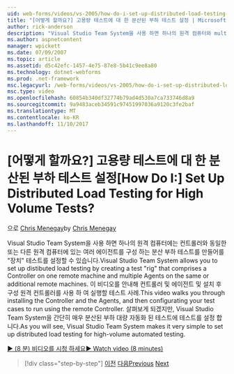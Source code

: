 ```yaml
---
uid: web-forms/videos/vs-2005/how-do-i-set-up-distributed-load-testing-for-high-volume-tests
title: "[어떻게 할까요?] 고용량 테스트에 대 한 분산된 부하 테스트 설정 | Microsoft 문서"
author: rick-anderson
description: "Visual Studio Team System을 사용 하면 하나의 원격 컴퓨터와 multipl 컨트롤러를 구성 하는 분산 부하 테스트 '간접' 테스트를 만들어을 설정할 수 있습니다..."
ms.author: aspnetcontent
manager: wpickett
ms.date: 07/09/2007
ms.topic: article
ms.assetid: d5c42efc-1457-4e75-87e8-5b41c9ee8a80
ms.technology: dotnet-webforms
ms.prod: .net-framework
msc.legacyurl: /web-forms/videos/vs-2005/how-do-i-set-up-distributed-load-testing-for-high-volume-tests
msc.type: video
ms.openlocfilehash: 60854b340df32774b79ad4d530a7ca733746d8a9
ms.sourcegitcommit: 9a9483aceb34591c97451997036a9120c3fe2baf
ms.translationtype: MT
ms.contentlocale: ko-KR
ms.lasthandoff: 11/10/2017
---
```

<a name="how-do-i-set-up-distributed-load-testing-for-high-volume-tests"></a><span data-ttu-id="85736-104">[어떻게 할까요?] 고용량 테스트에 대 한 분산된 부하 테스트 설정</span><span class="sxs-lookup"><span data-stu-id="85736-104">[How Do I:] Set Up Distributed Load Testing for High Volume Tests?</span></span>
====================
<span data-ttu-id="85736-105">으로 [Chris Menegay](https://twitter.com/CMenegay)</span><span class="sxs-lookup"><span data-stu-id="85736-105">by [Chris Menegay](https://twitter.com/CMenegay)</span></span>

<span data-ttu-id="85736-106">Visual Studio Team System을 사용 하면 하나의 원격 컴퓨터에는 컨트롤러와 동일한 또는 다른 원격 컴퓨터에 있는 여러 에이전트를 구성 하는 분산 부하 테스트를 만들어를 "장치" 테스트를 설정할 수 있습니다.</span><span class="sxs-lookup"><span data-stu-id="85736-106">Visual Studio Team System allows you to set up distibuted load testing by creating a test "rig" that comprises a Controller on one remote machine and multiple Agents on the same or additional remote machines.</span></span> <span data-ttu-id="85736-107">이 비디오를 안내해 컨트롤러 및 에이전트 및 설치 후 구성 원격 컨트롤러를 사용 하 여 실행할 테스트 사례.</span><span class="sxs-lookup"><span data-stu-id="85736-107">This video walks you through installing the Controller and the Agents, and then configurating your test cases to run using the remote Controller.</span></span> <span data-ttu-id="85736-108">살펴보게 되겠지만, Visual Studio Team System을 간단히 매우 분산된 부하 대량 자동화 된 테스트에 테스트를 설정 합니다.</span><span class="sxs-lookup"><span data-stu-id="85736-108">As you will see, Visual Studio Team System makes it very simple to set up distributed load testing for high-volume automated testing.</span></span>

[<span data-ttu-id="85736-109">&#9654; (8 분) 비디오를 시청 하세요</span><span class="sxs-lookup"><span data-stu-id="85736-109">&#9654; Watch video (8 minutes)</span></span>](https://channel9.msdn.com/Blogs/ASP-NET-Site-Videos/how-do-i-set-up-distributed-load-testing-for-high-volume-tests)

>[!div class="step-by-step"]
<span data-ttu-id="85736-110">[이전](how-do-i-tune-web-application-performance-with-profiling.md)
[다음](how-do-i-enforce-coding-standards-with-code-analysis.md)</span><span class="sxs-lookup"><span data-stu-id="85736-110">[Previous](how-do-i-tune-web-application-performance-with-profiling.md)
[Next](how-do-i-enforce-coding-standards-with-code-analysis.md)</span></span>
